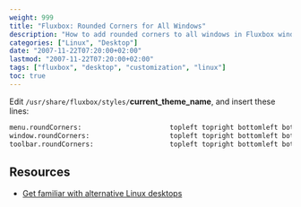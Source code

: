 ```yaml
---
weight: 999
title: "Fluxbox: Rounded Corners for All Windows"
description: "How to add rounded corners to all windows in Fluxbox window manager"
categories: ["Linux", "Desktop"]
date: "2007-11-22T07:20:00+02:00"
lastmod: "2007-11-22T07:20:00+02:00"
tags: ["fluxbox", "desktop", "customization", "linux"]
toc: true
---
```


Edit `/usr/share/fluxbox/styles/`**current_theme_name**, and insert these lines:

```bash
menu.roundCorners:                      topleft topright bottomleft bottomright
window.roundCorners:                    topleft topright bottomleft bottomrondie
toolbar.roundCorners:                   topleft topright bottomleft bottomrondie
```

## Resources
- [Get familiar with alternative Linux desktops](/pdf/get_familiar_with_alternative_linux_desktops.pdf)
